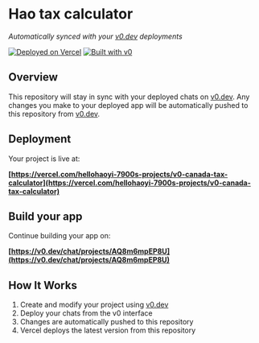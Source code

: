 # Hao tax calculator

*Automatically synced with your [v0.dev](https://v0.dev) deployments*

[![Deployed on Vercel](https://img.shields.io/badge/Deployed%20on-Vercel-black?style=for-the-badge&logo=vercel)](https://vercel.com/hellohaoyi-7900s-projects/v0-canada-tax-calculator)
[![Built with v0](https://img.shields.io/badge/Built%20with-v0.dev-black?style=for-the-badge)](https://v0.dev/chat/projects/AQ8m6mpEP8U)

## Overview

This repository will stay in sync with your deployed chats on [v0.dev](https://v0.dev).
Any changes you make to your deployed app will be automatically pushed to this repository from [v0.dev](https://v0.dev).

## Deployment

Your project is live at:

**[https://vercel.com/hellohaoyi-7900s-projects/v0-canada-tax-calculator](https://vercel.com/hellohaoyi-7900s-projects/v0-canada-tax-calculator)**

## Build your app

Continue building your app on:

**[https://v0.dev/chat/projects/AQ8m6mpEP8U](https://v0.dev/chat/projects/AQ8m6mpEP8U)**

## How It Works

1. Create and modify your project using [v0.dev](https://v0.dev)
2. Deploy your chats from the v0 interface
3. Changes are automatically pushed to this repository
4. Vercel deploys the latest version from this repository